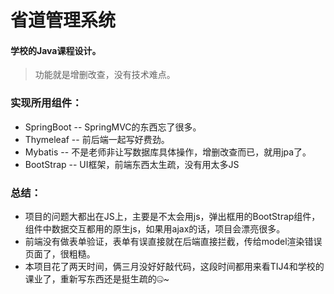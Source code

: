 # 省道管理系统
#### 学校的Java课程设计。
> 功能就是增删改查，没有技术难点。      
### 实现所用组件：
+ SpringBoot -- SpringMVC的东西忘了很多。
+ Thymeleaf -- 前后端一起写好费劲。
+ Mybatis -- 不是老师非让写数据库具体操作，增删改查而已，就用jpa了。
+ BootStrap -- UI框架，前端东西太生疏，没有用太多JS
### 总结：
   + 项目的问题大都出在JS上，主要是不太会用js，弹出框用的BootStrap组件，组件中数据交互都用的原生js，如果用ajax的话，项目会漂亮很多。   
   + 前端没有做表单验证，表单有误直接就在后端直接拦截，传给model渲染错误页面了，很粗糙。
   + 本项目花了两天时间，俩三月没好好敲代码，这段时间都用来看TIJ4和学校的课业了，重新写东西还是挺生疏的🤐~
